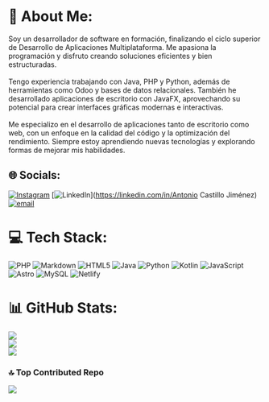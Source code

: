 # 💫 About Me:
Soy un desarrollador de software en formación, finalizando el ciclo superior de Desarrollo de Aplicaciones Multiplataforma. Me apasiona la programación y disfruto creando soluciones eficientes y bien estructuradas.<br><br>Tengo experiencia trabajando con Java, PHP y Python, además de herramientas como Odoo y bases de datos relacionales. También he desarrollado aplicaciones de escritorio con JavaFX, aprovechando su potencial para crear interfaces gráficas modernas e interactivas.<br><br>Me especializo en el desarrollo de aplicaciones tanto de escritorio como web, con un enfoque en la calidad del código y la optimización del rendimiento. Siempre estoy aprendiendo nuevas tecnologías y explorando formas de mejorar mis habilidades.


## 🌐 Socials:
[![Instagram](https://img.shields.io/badge/Instagram-%23E4405F.svg?logo=Instagram&logoColor=white)](https://instagram.com/antcastillo_04) [![LinkedIn](https://img.shields.io/badge/LinkedIn-%230077B5.svg?logo=linkedin&logoColor=white)](https://linkedin.com/in/Antonio Castillo Jiménez) [![email](https://img.shields.io/badge/Email-D14836?logo=gmail&logoColor=white)](mailto:antoniocj04@gmail.com) 

# 💻 Tech Stack:
![PHP](https://img.shields.io/badge/php-%23777BB4.svg?style=for-the-badge&logo=php&logoColor=white) ![Markdown](https://img.shields.io/badge/markdown-%23000000.svg?style=for-the-badge&logo=markdown&logoColor=white) ![HTML5](https://img.shields.io/badge/html5-%23E34F26.svg?style=for-the-badge&logo=html5&logoColor=white) ![Java](https://img.shields.io/badge/java-%23ED8B00.svg?style=for-the-badge&logo=openjdk&logoColor=white) ![Python](https://img.shields.io/badge/python-3670A0?style=for-the-badge&logo=python&logoColor=ffdd54) ![Kotlin](https://img.shields.io/badge/kotlin-%237F52FF.svg?style=for-the-badge&logo=kotlin&logoColor=white) ![JavaScript](https://img.shields.io/badge/javascript-%23323330.svg?style=for-the-badge&logo=javascript&logoColor=%23F7DF1E) ![Astro](https://img.shields.io/badge/astro-%232C2052.svg?style=for-the-badge&logo=astro&logoColor=white) ![MySQL](https://img.shields.io/badge/mysql-4479A1.svg?style=for-the-badge&logo=mysql&logoColor=white) ![Netlify](https://img.shields.io/badge/netlify-%23000000.svg?style=for-the-badge&logo=netlify&logoColor=#00C7B7)
# 📊 GitHub Stats:
![](https://github-readme-stats.vercel.app/api?username=antoniocastillo-08&theme=gotham&hide_border=false&include_all_commits=false&count_private=false)<br/>
![](https://nirzak-streak-stats.vercel.app/?user=antoniocastillo-08&theme=gotham&hide_border=false)<br/>
![](https://github-readme-stats.vercel.app/api/top-langs/?username=antoniocastillo-08&theme=gotham&hide_border=false&include_all_commits=false&count_private=false&layout=compact)

### 🔝 Top Contributed Repo
![](https://github-contributor-stats.vercel.app/api?username=antoniocastillo-08&limit=5&theme=gotham&combine_all_yearly_contributions=true)

<!-- Proudly created with GPRM ( https://gprm.itsvg.in ) -->
